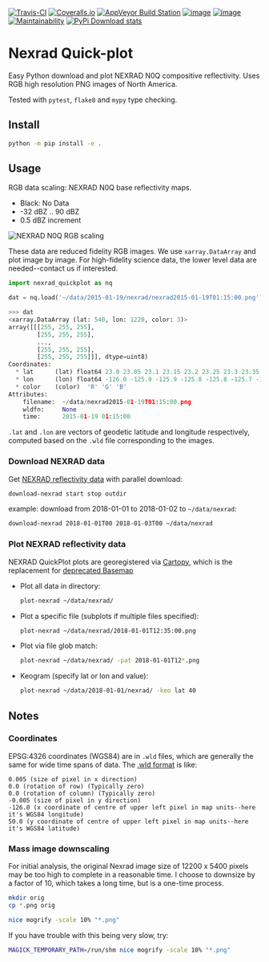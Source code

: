 [![Travis-CI](https://travis-ci.org/scivision/nexrad-quick-plot.svg?branch=master)](https://travis-ci.org/scivision/nexrad-quick-plot)
[![Coveralls.io](https://coveralls.io/repos/github/scivision/nexrad-quick-plot/badge.svg?branch=master)](https://coveralls.io/github/scivision/nexrad-quick-plot?branch=master)
[![AppVeyor Build Station](https://ci.appveyor.com/api/projects/status/jmiiyri2xqdvu5wm?svg=true)](https://ci.appveyor.com/project/scivision/nexrad-quick-plot)
[![image](https://img.shields.io/pypi/pyversions/NEXRAD-quickplot.svg)](https://pypi.python.org/pypi/NEXRAD-quickplot)
[![image](https://img.shields.io/pypi/format/NEXRAD-quickplot.svg)](https://pypi.python.org/pypi/NEXRAD-quickplot)
[![Maintainability](https://api.codeclimate.com/v1/badges/d2df020d3c1e6522412a/maintainability)](https://codeclimate.com/github/scivision/nexrad-quick-plot/maintainability)
[![PyPi Download stats](http://pepy.tech/badge/NEXRAD-quickplot)](http://pepy.tech/project/NEXRAD-quickplot)

# Nexrad Quick-plot

Easy Python download and plot NEXRAD N0Q compositive reflectivity.
Uses RGB high resolution PNG images of North America.

Tested with `pytest`, `flake8` and `mypy` type checking.

## Install
```sh
python -m pip install -e .
```

## Usage

RGB data scaling: NEXRAD N0Q base reflectivity maps.

* Black: No Data
* -32 dBZ .. 90 dBZ
* 0.5 dBZ increment

![NEXRAD N0Q RGB scaling](doc/n0q_ramp.png)

These data are reduced fidelity RGB images.
We use `xarray.DataArray` and plot image by image.
For high-fidelity science data, the lower level data are needed--contact us if interested.

```python
import nexrad_quickplot as nq

dat = nq.load('~/data/2015-01-19/nexrad/nexrad2015-01-19T01:15:00.png')

>>> dat
<xarray.DataArray (lat: 540, lon: 1220, color: 3)>
array([[[255, 255, 255],
        [255, 255, 255],
        ...,
        [255, 255, 255],
        [255, 255, 255]]], dtype=uint8)
Coordinates:
  * lat      (lat) float64 23.0 23.05 23.1 23.15 23.2 23.25 23.3 23.35 23.4 ...
  * lon      (lon) float64 -126.0 -125.9 -125.9 -125.8 -125.8 -125.7 -125.7 ...
  * color    (color)  'R' 'G' 'B'
Attributes:
    filename:  ~/data/nexrad2015-01-19T01:15:00.png
    wldfn:     None
    time:      2015-01-19 01:15:00
```

`.lat` and `.lon` are vectors of geodetic latitude and longitude respectively, computed based on the `.wld` file corresponding to the images.




### Download NEXRAD data

Get
[NEXRAD reflectivity data](https://mesonet.agron.iastate.edu/docs/nexrad_composites/)
with parallel download:
```sh
download-nexrad start stop outdir
```

example:
download from 2018-01-01 to 2018-01-02 to `~/data/nexrad`:
```sh
download-nexrad 2018-01-01T00 2018-01-03T00 ~/data/nexrad
```

### Plot NEXRAD reflectivity data

NEXRAD QuickPlot plots are georegistered via 
[Cartopy](https://pypi.org/project/Cartopy/), 
which is the replacement for 
[deprecated Basemap](https://www.scivision.co/cartopy-replace-deprecated-basemap/)

* Plot all data in directory:
  ```sh
  plot-nexrad ~/data/nexrad/
  ```
* Plot a specific file (subplots if multiple files specified):
  ```sh
  plot-nexrad ~/data/nexrad/2018-01-01T12:35:00.png
  ```
* Plot via file glob match:
  ```sh
  plot-nexrad ~/data/nexrad/ -pat 2018-01-01T12*.png
  ```
* Keogram (specify lat or lon and value):
  ```sh
  plot-nexrad ~/data/2018-01-01/nexrad/ -keo lat 40
  ```

## Notes

### Coordinates

EPSG:4326 coordinates (WGS84) are in `.wld` files, which are generally the
same for wide time spans of data. The
[.wld format](https://mesonet.agron.iastate.edu/docs/radmapserver/howto.html#toc3.3)
is like:
```
0.005 (size of pixel in x direction)
0.0 (rotation of row) (Typically zero)
0.0 (rotation of column) (Typically zero)
-0.005 (size of pixel in y direction)
-126.0 (x coordinate of centre of upper left pixel in map units--here it's WGS84 longitude)
50.0 (y coordinate of centre of upper left pixel in map units--here it's WGS84 latitude)
```


### Mass image downscaling

For initial analysis, the original Nexrad image size of 12200 x 5400 pixels may be too high to complete in a reasonable time.
I choose to downsize by a factor of 10, which takes a long time, but is a one-time process.

```bash
mkdir orig
cp *.png orig

nice mogrify -scale 10% "*.png"
```

If you have trouble with this being very slow, try:

```bash
MAGICK_TEMPORARY_PATH=/run/shm nice mogrify -scale 10% "*.png"
```


